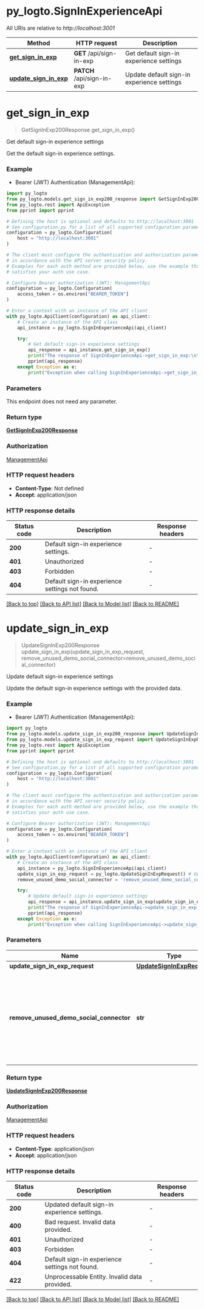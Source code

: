 # py_logto.SignInExperienceApi

All URIs are relative to *http://localhost:3001*

Method | HTTP request | Description
------------- | ------------- | -------------
[**get_sign_in_exp**](SignInExperienceApi.md#get_sign_in_exp) | **GET** /api/sign-in-exp | Get default sign-in experience settings
[**update_sign_in_exp**](SignInExperienceApi.md#update_sign_in_exp) | **PATCH** /api/sign-in-exp | Update default sign-in experience settings


# **get_sign_in_exp**
> GetSignInExp200Response get_sign_in_exp()

Get default sign-in experience settings

Get the default sign-in experience settings.

### Example

* Bearer (JWT) Authentication (ManagementApi):

```python
import py_logto
from py_logto.models.get_sign_in_exp200_response import GetSignInExp200Response
from py_logto.rest import ApiException
from pprint import pprint

# Defining the host is optional and defaults to http://localhost:3001
# See configuration.py for a list of all supported configuration parameters.
configuration = py_logto.Configuration(
    host = "http://localhost:3001"
)

# The client must configure the authentication and authorization parameters
# in accordance with the API server security policy.
# Examples for each auth method are provided below, use the example that
# satisfies your auth use case.

# Configure Bearer authorization (JWT): ManagementApi
configuration = py_logto.Configuration(
    access_token = os.environ["BEARER_TOKEN"]
)

# Enter a context with an instance of the API client
with py_logto.ApiClient(configuration) as api_client:
    # Create an instance of the API class
    api_instance = py_logto.SignInExperienceApi(api_client)

    try:
        # Get default sign-in experience settings
        api_response = api_instance.get_sign_in_exp()
        print("The response of SignInExperienceApi->get_sign_in_exp:\n")
        pprint(api_response)
    except Exception as e:
        print("Exception when calling SignInExperienceApi->get_sign_in_exp: %s\n" % e)
```



### Parameters

This endpoint does not need any parameter.

### Return type

[**GetSignInExp200Response**](GetSignInExp200Response.md)

### Authorization

[ManagementApi](../README.md#ManagementApi)

### HTTP request headers

 - **Content-Type**: Not defined
 - **Accept**: application/json

### HTTP response details

| Status code | Description | Response headers |
|-------------|-------------|------------------|
**200** | Default sign-in experience settings. |  -  |
**401** | Unauthorized |  -  |
**403** | Forbidden |  -  |
**404** | Default sign-in experience settings not found. |  -  |

[[Back to top]](#) [[Back to API list]](../README.md#documentation-for-api-endpoints) [[Back to Model list]](../README.md#documentation-for-models) [[Back to README]](../README.md)

# **update_sign_in_exp**
> UpdateSignInExp200Response update_sign_in_exp(update_sign_in_exp_request, remove_unused_demo_social_connector=remove_unused_demo_social_connector)

Update default sign-in experience settings

Update the default sign-in experience settings with the provided data.

### Example

* Bearer (JWT) Authentication (ManagementApi):

```python
import py_logto
from py_logto.models.update_sign_in_exp200_response import UpdateSignInExp200Response
from py_logto.models.update_sign_in_exp_request import UpdateSignInExpRequest
from py_logto.rest import ApiException
from pprint import pprint

# Defining the host is optional and defaults to http://localhost:3001
# See configuration.py for a list of all supported configuration parameters.
configuration = py_logto.Configuration(
    host = "http://localhost:3001"
)

# The client must configure the authentication and authorization parameters
# in accordance with the API server security policy.
# Examples for each auth method are provided below, use the example that
# satisfies your auth use case.

# Configure Bearer authorization (JWT): ManagementApi
configuration = py_logto.Configuration(
    access_token = os.environ["BEARER_TOKEN"]
)

# Enter a context with an instance of the API client
with py_logto.ApiClient(configuration) as api_client:
    # Create an instance of the API class
    api_instance = py_logto.SignInExperienceApi(api_client)
    update_sign_in_exp_request = py_logto.UpdateSignInExpRequest() # UpdateSignInExpRequest | 
    remove_unused_demo_social_connector = 'remove_unused_demo_social_connector_example' # str | Whether to remove unused demo social connectors. (These demo social connectors are only used during cloud user onboarding) (optional)

    try:
        # Update default sign-in experience settings
        api_response = api_instance.update_sign_in_exp(update_sign_in_exp_request, remove_unused_demo_social_connector=remove_unused_demo_social_connector)
        print("The response of SignInExperienceApi->update_sign_in_exp:\n")
        pprint(api_response)
    except Exception as e:
        print("Exception when calling SignInExperienceApi->update_sign_in_exp: %s\n" % e)
```



### Parameters


Name | Type | Description  | Notes
------------- | ------------- | ------------- | -------------
 **update_sign_in_exp_request** | [**UpdateSignInExpRequest**](UpdateSignInExpRequest.md)|  | 
 **remove_unused_demo_social_connector** | **str**| Whether to remove unused demo social connectors. (These demo social connectors are only used during cloud user onboarding) | [optional] 

### Return type

[**UpdateSignInExp200Response**](UpdateSignInExp200Response.md)

### Authorization

[ManagementApi](../README.md#ManagementApi)

### HTTP request headers

 - **Content-Type**: application/json
 - **Accept**: application/json

### HTTP response details

| Status code | Description | Response headers |
|-------------|-------------|------------------|
**200** | Updated default sign-in experience settings. |  -  |
**400** | Bad request. Invalid data provided. |  -  |
**401** | Unauthorized |  -  |
**403** | Forbidden |  -  |
**404** | Default sign-in experience settings not found. |  -  |
**422** | Unprocessable Entity. Invalid data provided. |  -  |

[[Back to top]](#) [[Back to API list]](../README.md#documentation-for-api-endpoints) [[Back to Model list]](../README.md#documentation-for-models) [[Back to README]](../README.md)

